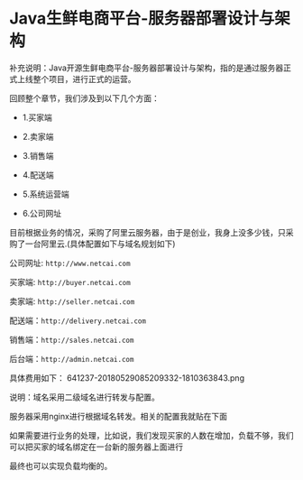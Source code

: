 # Java生鲜电商平台-服务器部署设计与架构

补充说明：Java开源生鲜电商平台-服务器部署设计与架构，指的是通过服务器正式上线整个项目，进行正式的运营。

回顾整个章节，我们涉及到以下几个方面：

* 1.买家端

* 2.卖家端

* 3.销售端

* 4.配送端

* 5.系统运营端

* 6.公司网址

目前根据业务的情况，采购了阿里云服务器，由于是创业，我身上没多少钱，只采购了一台阿里云.(具体配置如下与域名规划如下)

公司网址: `http://www.netcai.com`

买家端:  `http://buyer.netcai.com`

卖家端:  `http://seller.netcai.com`

配送端：`http://delivery.netcai.com`

销售端：`http://sales.netcai.com`

后台端：`http://admin.netcai.com`

具体费用如下：
641237-20180529085209332-1810363843.png
 
说明：域名采用二级域名进行转发与配置。

服务器采用nginx进行根据域名转发。相关的配置我就贴在下面

如果需要进行业务的处理，比如说，我们发现买家的人数在增加，负载不够，我们可以把买家的域名绑定在一台新的服务器上面进行

最终也可以实现负载均衡的。